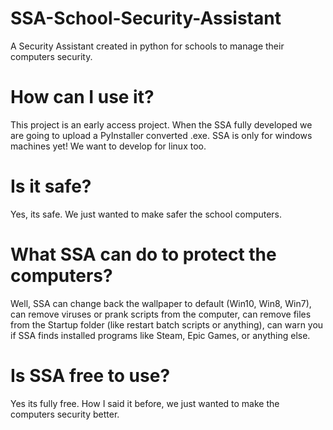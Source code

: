 # SSA-School-Security-Assistant
A Security Assistant created in python for schools to manage their computers security.
# How can I use it?
This project is an early access project. When the SSA fully developed we are going to upload a PyInstaller converted .exe.
SSA is only for windows machines yet! We want to develop for linux too.
# Is it safe?
Yes, its safe. We just wanted to make safer the school computers.
# What SSA can do to protect the computers?
Well, SSA can change back the wallpaper to default (Win10, Win8, Win7), can remove viruses or prank scripts from the computer, can remove files from the Startup folder (like restart batch scripts or anything), can warn you if SSA finds installed programs like Steam, Epic Games, or anything else.
# Is SSA free to use?
Yes its fully free. How I said it before, we just wanted to make the computers security better.
